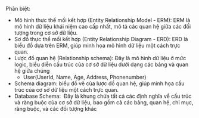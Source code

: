 Phân biệt:
- Mô hình thực thể mối kết hợp (Entity Relationship Model - ERM): ERM là mô hình dữ liệu khái niệm cao cấp nhất, mô tả các quan hệ giữa các đối tượng trong cơ sở dữ liệu.
- Sơ đồ thực thể mối kết hợp (Entity Relationship Diagram - ERD): ERD là biểu đồ dựa trên ERM, giúp minh họa mô hình dữ liệu một cách trực quan.
- Lược đồ quan hệ (Relationship schema): Đây là mô hình dữ liệu ở mức logic, biểu diễn cấu trúc của cơ sở dữ liệu dưới dạng các bảng và quan hệ giữa chúng
	- User(UserId, Name, Age, Address, Phonenumber)
- Schema diagram: biểu đồ vẽ của lược đồ quan hệ, giúp minh họa cấu trúc của cơ sở dữ liệu một cách trực quan.
- Database Schema:  Đây là khung chứa tất cả các định nghĩa về cấu trúc và ràng buộc của cơ sở dữ liệu, bao gồm cả các bảng, quan hệ, chỉ mục, ràng buộc, và các đối tượng khác